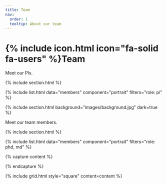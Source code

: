 ```yaml
---
title: Team
nav:
  order: 1
  tooltip: About our team
---
```


# {% include icon.html icon="fa-solid fa-users" %}Team

Meet our PIs.

{% include section.html %}

{% include list.html data="members" component="portrait" filters="role: pi" %}


{% include section.html background="images/background.jpg" dark=true %}

Meet our team members.

{% include section.html %}

{% include list.html data="members" component="portrait" filters="role: phd, md" %}

{% capture content %}

<!-- {% include figure.html image="images/photo.jpg" %}
{% include figure.html image="images/photo.jpg" %}
{% include figure.html image="images/photo.jpg" %} -->

{% endcapture %}

{% include grid.html style="square" content=content %}
